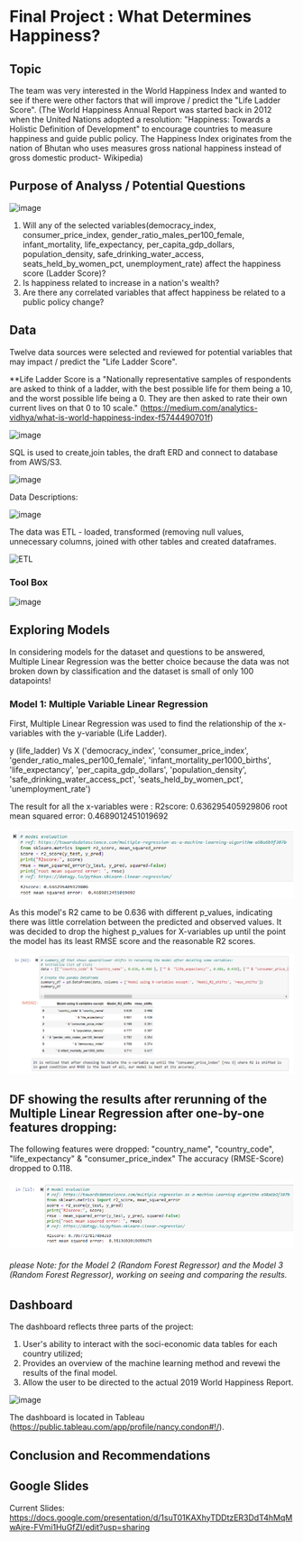 # Final Project :  What Determines Happiness?

## Topic
The team was very interested in the World Happiness Index and wanted to see if there were other factors that will improve / predict the "Life Ladder Score".
(The World Happiness Annual Report was started back in 2012 when the United Nations adopted a resolution: "Happiness: Towards a Holistic Definition of Development" to encourage countries to measure happiness and guide public policy.  The Happiness Index originates from the nation of Bhutan who uses measures gross national happiness instead of gross domestic product- Wikipedia)

## Purpose of Analyss / Potential Questions

![image](https://user-images.githubusercontent.com/89953246/151729987-95ae97e6-dc31-4f6a-a53b-1697a6d63f16.png)


1) Will any of the selected variables(democracy_index, consumer_price_index, gender_ratio_males_per100_female, infant_mortality, life_expectancy, per_capita_gdp_dollars, population_density, safe_drinking_water_access, seats_held_by_women_pct, unemployment_rate) affect the happiness score (Ladder Score)?
2) Is happiness related to increase in a nation's wealth?
3) Are there any correlated variables that affect happiness be related to a public policy change?

## Data

Twelve data sources were selected and reviewed for potential variables that may impact / predict the "Life Ladder Score".

**Life Ladder Score is a "Nationally representative samples of respondents are asked to think of a ladder, with the best possible life for them being a 10, and the worst possible life being a 0. They are then asked to rate their own current lives on that 0 to 10 scale." (https://medium.com/analytics-vidhya/what-is-world-happiness-index-f5744490701f)

![image](https://user-images.githubusercontent.com/89953246/149640645-63e7ba70-ac98-4210-bf56-7354dd55659d.png)

SQL is used to create,join tables, the draft ERD and connect to database from AWS/S3.

![image](https://user-images.githubusercontent.com/89953246/149641402-8564d9af-a486-4fda-bb05-db9bef9f414e.png)

Data Descriptions:

![image](https://user-images.githubusercontent.com/89953246/151730062-d48f97f0-8414-4239-bfca-f8490e694423.png)

The data was ETL - loaded, transformed (removing null values, unnecessary columns, joined with other tables and created dataframes.

![ETL](https://user-images.githubusercontent.com/89953246/150582559-3ff9a15a-2f0f-47fa-8502-4f360310cb9d.png)

### Tool Box

![image](https://user-images.githubusercontent.com/89953246/150589223-dd3436f9-1f6a-4249-aa58-b1d8d348e7f1.png)



## Exploring Models

In considering models for the dataset and questions to be answered, Multiple Linear Regression was the better choice because the data was not broken down by classification and the dataset is small of only 100 datapoints!

### Model 1: Multiple Variable Linear Regression

First, Multiple Linear Regression was used to find the relationship of the x-variables with the y-variable (Life Ladder). 

y (life_ladder) Vs X ('democracy_index', 'consumer_price_index', 'gender_ratio_males_per100_female', 'infant_mortality_per1000_births', 'life_expectancy', 'per_capita_gdp_dollars', 'population_density', 'safe_drinking_water_access_pct', 'seats_held_by_women_pct', 'unemployment_rate')

The result for all the x-variables were : 
R2score: 0.636295405929806
root mean squared error:  0.4689012451019692

![alt text](https://github.com/Zohairk4help/gwu_groupProject_happiness/blob/main/present_2ndseg/R2ScoreForallvariable.PNG?raw=true)


  As this model's R2 came to be 0.636 with different p_values, indicating there was little correlation between the predicted and observed values.  It was decided to drop the highest p_values for X-variables up until the point the model has its least RMSE score and the reasonable R2 scores.

![alt text](https://github.com/Zohairk4help/gwu_groupProject_happiness/blob/main/present_2ndseg/DFshowingrerunningML_dropingx-variables.PNG?raw=true)


## DF showing the results after rerunning of the Multiple Linear Regression after one-by-one features dropping: 
The following features were dropped: "country_name", "country_code", "life_expectancy" & "consumer_price_index"
The accuracy (RMSE-Score) dropped to 0.118.

![image](https://github.com/Zohairk4help/gwu_groupProject_happiness/blob/main/present_2ndseg/ML_LinearRegR2score_RMSEscore.PNG)

###### please Note: for the Model 2 (Random Forest Regressor) and the Model 3 (Random Forest Regressor), working on seeing and comparing the results.



## Dashboard
The dashboard reflects three parts of the project: 

1) User's ability to interact with the soci-economic data tables for each country utilized;
2) Provides an overview of the machine learning method and revewi the results of the final model.
3) Allow the user to be directed to the actual 2019 World Happiness Report.

![image](https://user-images.githubusercontent.com/89953246/152698154-1ff305b3-482c-4992-a9d6-2ebbb7dae52f.png)

The dashboard is located in Tableau (https://public.tableau.com/app/profile/nancy.condon#!/). 

## Conclusion and Recommendations


## Google Slides
Current Slides:
https://docs.google.com/presentation/d/1suT01KAXhyTDDtzER3DdT4hMqMwAjre-FVmi1HuGfZI/edit?usp=sharing





